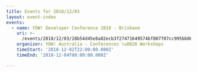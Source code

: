 ```yaml
---
title: Events for 2018/12/03
layout: event-index
events:
  - name: YOW! Developer Conference 2018 - Brisbane
    uri: >-
      /events/2018/12/03/28b54d45e8a82ecb3f27471649574bf807707cc995bb08d118674e154eafc76f
    organizer: YOW! Australia - Conferences \u0026 Workshops
    timeStart: '2018-12-02T22:00:00.000Z'
    timeEnd: '2018-12-04T08:00:00.000Z'

---
```

